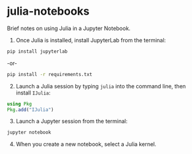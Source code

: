 # julia-notebooks
Brief notes on using Julia in a Jupyter Notebook.

1. Once Julia is installed, install JupyterLab from the terminal:
```bash
pip install jupyterlab
```
-or-
```bash
pip install -r requirements.txt
```

2. Launch a Julia session by typing ```julia``` into the command line, then install `IJulia`:
```julia
using Pkg
Pkg.add("IJulia")
```

3. Launch a Jupyter session from the terminal:
```bash
jupyter notebook
```
4. When you create a new notebook, select a Julia kernel.
